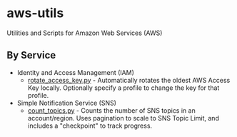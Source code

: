 # aws-utils
Utilities and Scripts for Amazon Web Services (AWS)

## By Service

* Identity and Access Management (IAM)
  * [rotate_access_key.py](iam_rotate_access_key/) - Automatically rotates the oldest AWS Access Key locally. Optionally specify a profile to change the key for that profile.
* Simple Notification Service (SNS)
  * [count_topics.py](sns_count_topics/) - Counts the number of SNS topics in an account/region. Uses pagination to scale to SNS Topic Limit, and includes a "checkpoint" to track progress.